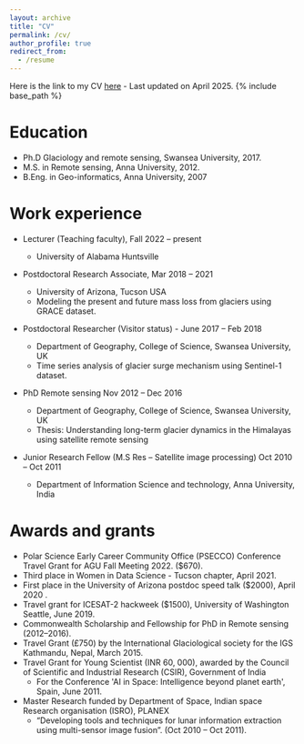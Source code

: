 ```yaml
---
layout: archive
title: "CV"
permalink: /cv/
author_profile: true
redirect_from:
  - /resume
---
```


Here is the link to my CV [here](https://lavanya3k.github.io/lashokkumar.github.io/files/Lavanya_Ashokkumar_CV_April2025.pdf) - Last updated on April 2025.
{% include base_path %}

Education
======

* Ph.D Glaciology and remote sensing, Swansea University, 2017. 
* M.S. in Remote sensing, Anna University, 2012. 
* B.Eng. in Geo-informatics, Anna University, 2007


Work experience
======
* Lecturer (Teaching faculty), Fall 2022 – present
    * University of Alabama Huntsville

* Postdoctoral Research Associate, Mar 2018 – 2021
	* University of Arizona, Tucson USA
	* Modeling the present and future mass loss from glaciers using GRACE dataset.

* Postdoctoral Researcher  (Visitor status) - June 2017 – Feb 2018
	* Department of Geography, College of Science, Swansea University, UK
	* Time series analysis of glacier surge mechanism using Sentinel-1 dataset.

* PhD Remote sensing Nov 2012 – Dec 2016
	* Department of Geography, College of Science, Swansea University, UK
	* Thesis: Understanding long-term glacier dynamics in the Himalayas using satellite remote sensing

* Junior Research Fellow (M.S Res – Satellite image processing) Oct 2010 – Oct 2011
	* Department of Information Science and technology, Anna University, India
  
Awards and grants
======
*  Polar Science Early Career Community Office (PSECCO) Conference Travel Grant for AGU Fall Meeting 2022. ($670).
*  Third place in Women in Data Science - Tucson chapter, April 2021. 
* First place in the University of Arizona postdoc speed talk ($2000), April 2020 . 
* Travel grant for ICESAT-2 hackweek ($1500), University of Washington Seattle, June 2019. 
* Commonwealth Scholarship and Fellowship for PhD in Remote sensing (2012–2016).
* Travel Grant (£750) by the International Glaciological society for the IGS Kathmandu, Nepal, March 2015.
* Travel Grant for Young Scientist (INR 60, 000), awarded by the Council of Scientific and Industrial Research (CSIR), Government of India 
	* For the Conference 'AI in Space: Intelligence beyond planet earth', Spain, June 2011.
* Master Research funded by Department of Space, Indian space Research organisation (ISRO), PLANEX 
	* “Developing tools and techniques for lunar information extraction using multi-sensor image fusion”. (Oct 2010 – Oct 2011).



